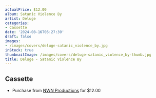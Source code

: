 ```yaml
---
actualPrice: $12.00
album: Satanic Violence By
artist: Deluge
categories:
- Cassette
date: '2024-08-16T05:27:30'
draft: false
images:
- /images/covers/deluge-satanic_violence_by.jpg
inStock: true
thumbnailImage: /images/covers/deluge-satanic_violence_by-thumb.jpg
title: Deluge - Satanic Violence By
---
```


## Cassette
* Purchase from [NWN Productions](http://shop.nwnprod.com/index.php?route=product/product&path=73&product_id=54338&sort=pd.name&order=ASC) for $12.00
